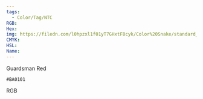 ```yaml
---
tags:
  - Color/Tag/NTC
RGB:
Hex:
img: https://filedn.com/l0hpzxl1f01yT7GHxtF8cyk/Color%20Snake/standard_csv_to_svg/BA0101.svg
CMYK:
HSL:
Name:
---
```

Guardsman Red
```palette
#BA0101
```
RGB

